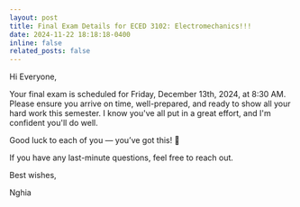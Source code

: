 ```yaml
---
layout: post
title: Final Exam Details for ECED 3102: Electromechanics!!!
date: 2024-11-22 18:18:18-0400
inline: false
related_posts: false
---
```


Hi Everyone,

Your final exam is scheduled for Friday, December 13th, 2024, at 8:30 AM. Please
ensure you arrive on time, well-prepared, and ready to show all your hard work
this semester. I know you've all put in a great effort, and I'm confident you'll
do well.

Good luck to each of you — you’ve got this! 💪

If you have any last-minute questions, feel free to reach out.

Best wishes,

Nghia
